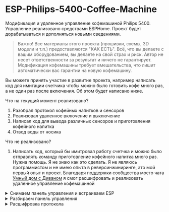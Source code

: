 # ESP-Philips-5400-Coffee-Machine

Модификация и удаленное управление кофемашиной Philips 5400. Управление реализовано средствами ESPHome. Проект будет дорабатываться и дополняться новыми сведениями.

> Важно!
Все материалы этого проекта (прошивки, схемы, 3D модели и т.п.) предоставляются "КАК ЕСТЬ". Всё, что вы делаете с вашим оборудованием, вы делаете на свой страх и риск. Автор не несет ответственности за результат и ничего не гарантирует. Модификация кофемашины требует вмешательства, что лишит автоматически вас гарантии на новую кофемашину.

Вы можете принять участие в развитие проекта, например написать код для имитации счетчика чтобы можно было готовить кофе много раз, а не один раз после включения. Об этом будет написано ниже.

Что на текущий момент реализовано?

1) Разобрал протокол кофейных напитков и сенсоров
2) Реализовал удаленное включение и выключение
3) Написал код для вывода различных сенсоров и приготовления кофейного напитка
4) Отвод воды от носика

Что не реализовано? 
1) Написать код, который бы имитровал работу счетчка и можно было отправлять команду приготовление кофейного напитка много раз. Нужна помощь. Я не знаю как это сделать. Я не являюсь программистом и не имею опыта в реверсинжиниринге, это мой первый опыт и проект. Благодаря поддержки сообщества моего чата [Умный дом с Диваном](https://t.me/smart_home_divan) я смог расшифровать и реализовать удаленное управление кофемашиной


<details>
  <summary>Снимаем панель управления и встраиваем ESP</summary>
  

Снимаем панель управления. Снимается не сложно. Чуть тянем на себя, в эти точки вставляем пластиковую лопатку и вынимаем панель

![image](https://github.com/DivanX10/ESP-Philips-5400-Coffee-Machine/assets/64090632/37297b8c-7ed0-4eba-a87c-d1d52633bff0)

Нам нужен доступ к 8-ми жильному проводу, который нужно подключить к ESP. 

![image](https://github.com/DivanX10/ESP-Philips-5400-Coffee-Machine/assets/64090632/66c80f26-1e77-490c-abf9-e8714394c3a0)
![1682532453964](https://github.com/DivanX10/ESP-Philips-5400-Coffee-Machine/assets/64090632/6e8051d0-6949-4ae1-b198-7de81f267a88)
![image](https://github.com/DivanX10/ESP-Philips-5400-Coffee-Machine/assets/64090632/453cb14a-18e4-40db-9bb3-2d89452d8a69)


> Подключаем по схеме на выбор, через реле или через оптопару. Сервопривод подключаем по желанию, он нужен для работы отвода воды от носика.

Схема с подключением реле 5В (KY-019)
![image](https://github.com/DivanX10/ESP-Philips-5400-Coffee-Machine/assets/64090632/41beae4d-7b4d-4d71-a93b-fa1ecb37ee06)

Схема с подключением оптопары PC817C
![image](https://github.com/DivanX10/ESP-Philips-5400-Coffee-Machine/assets/64090632/262283be-e9d7-4294-9922-9b239c1d9ac3)

</details>


<details>
  <summary>Разбираем панель управления</summary>
  

Почему именно я разобрал панель управления и подключил реле, и почему не оптопару? Были попытки найти решение включить кофемашину без разборки панели управления. Пробовал размыкать питание через транзистор, пробовал посылать посылать команды, но это было безуспешно. 

Подключал резистор по такой схеме, но этот способ работает на кофемашине серии 2000/3000, но не подошел для серии 5400. Для справки, есть два проекта для кофемашин серии 2000, это [ESPHome-Philips-Smart-Coffee]( https://github.com/TillFleisch/ESPHome-Philips-Smart-Coffee) и [SmartPhilips2200](https://github.com/chris7topher/SmartPhilips2200)

![image](https://github.com/DivanX10/ESP-Philips-5400-Coffee-Machine/assets/64090632/ecd55f9c-edc0-495a-a7f1-23a613b9e759)

Снимаем наклейку с чипа и видим маркировку с названием чипа STM32L4R5VIT6

![1684769136876](https://github.com/DivanX10/ESP-Philips-5400-Coffee-Machine/assets/64090632/c3b6328c-4986-4013-83d3-302b8aa27684)
![1684769136753](https://github.com/DivanX10/ESP-Philips-5400-Coffee-Machine/assets/64090632/4b79edb0-6a39-43e6-8098-d7f6085c2761)

В документации чипа [STMicroelectronics STM32L4R5VIT6](https://github.com/DivanX10/ESP-Philips-5400-Coffee-Machine/blob/main/Documentation/STMicroelectronics%20STM32L4R5VIT6.pdf) находим наш чип, это STM32L4R5VIT6 LQFP100 (25 ножек с каждой стороны)

![image](https://github.com/DivanX10/ESP-Philips-5400-Coffee-Machine/assets/64090632/be6c3d65-1ae6-4b33-8558-b67b3ff681e0)

В документации пишется, что управлять кофемашиной байтами можно после включения, поэтому у меня и не получилось включить ее удаленно. Возможно я ошибаюсь и если будет найдено такое решение, то обязательно внесу поправку

![image](https://github.com/DivanX10/ESP-Philips-5400-Coffee-Machine/assets/64090632/e369a60d-bf57-4f5f-884b-d150b73455b2)


***

Для имитации работы сенсорной кнопки можно использовать модуль реле одноканальный 5В (KY-019) или оптопару PC817C, которые будут подавать GND на резистор R110, к которому идет дорожка от кнопки питания, тем самым включая и выключая кофемашину. Я не стал рисковать припаивать провод после резистора R110, так как после резистора идет прамя дорожка к ножке чипа и я не знаю как чип может на это отреагировать, но, если так сделать, то тогда у нас будет возможность включать кофемашину через сенсорную кнопку и удаленно. Это было проверенно на сенсорной лампе, где я припаял провода после резистора и я мог включать и выключать удаленно, а также включать и выключать лампу нажимая на сенсорную кнопку. На кофемашине я не решаюсь это повторить.

Панель управления в разборе
![image](https://github.com/DivanX10/ESP-Philips-5400-Coffee-Machine/assets/64090632/dc1a069f-0424-4e9b-85df-5aabd3d19b64)
![image](https://github.com/DivanX10/ESP-Philips-5400-Coffee-Machine/assets/64090632/a28be6e2-095a-4267-924d-a6f1bac9e765)

Дорожка от кнопки питания к резистору R110
![image](https://github.com/DivanX10/ESP-Philips-5400-Coffee-Machine/assets/64090632/b9eac07a-68c4-4fc9-8116-e4c28f6e2309)
![image](https://github.com/DivanX10/ESP-Philips-5400-Coffee-Machine/assets/64090632/48e1a6c9-0756-4260-8f25-3db06706eeea)
![image](https://github.com/DivanX10/ESP-Philips-5400-Coffee-Machine/assets/64090632/dc5914ef-7bc0-4473-9e51-794e4e1dab9a)

Припаиваем провод к резистору R110
![image](https://github.com/DivanX10/ESP-Philips-5400-Coffee-Machine/assets/64090632/87aae2a6-bc5d-417c-837e-8faa30682a70)

Делаем отверстие в крышке и выносим провод наружу, который подключим к реле или к оптопаре
![image](https://github.com/DivanX10/ESP-Philips-5400-Coffee-Machine/assets/64090632/2e36193d-ceb9-4408-856e-d085791d2b71)

  
</details>


<details>
  <summary>Расшифровка протокола</summary>
  
Протокол кофейного напитка
![image](https://github.com/DivanX10/ESP-Philips-5400-Coffee-Machine/assets/64090632/a04845ff-e944-417e-9c2e-4f34a012ccc8)
![image](https://github.com/DivanX10/ESP-Philips-5400-Coffee-Machine/assets/64090632/c72aaee5-8630-458e-9adf-b1c1255909a1)


Протокол системных сенсоров
![image](https://github.com/DivanX10/ESP-Philips-5400-Coffee-Machine/assets/64090632/c24d8cdc-02ed-44eb-8b4b-5dc1f468412b)

</details>


